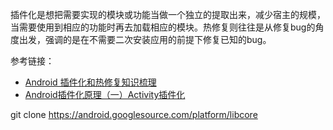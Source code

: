 插件化是想把需要实现的模块或功能当做一个独立的提取出来，减少宿主的规模，当需要使用到相应的功能时再去加载相应的模块。热修复则往往是从修复bug的角度出发，强调的是在不需要二次安装应用的前提下修复已知的bug。

参考链接：
* [Android 插件化和热修复知识梳理](https://www.jianshu.com/p/704cac3eb13d)
* [Android插件化原理（一）Activity插件化](https://blog.csdn.net/itachi85/article/details/80574390)



git clone https://android.googlesource.com/platform/libcore
